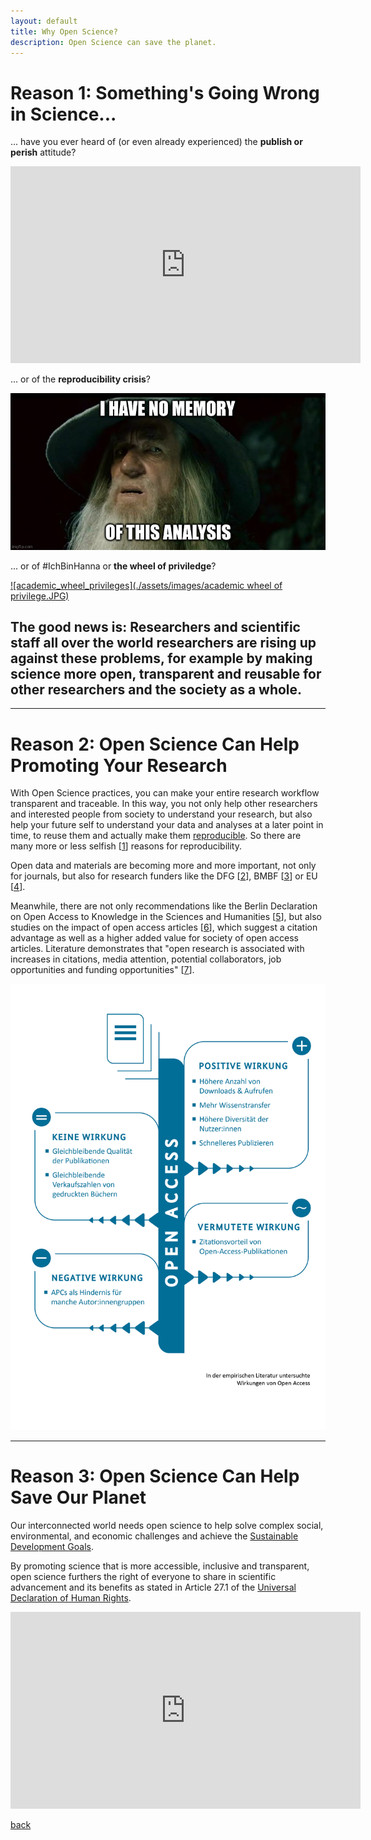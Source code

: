 ```yaml
---
layout: default
title: Why Open Science?
description: Open Science can save the planet.
---
```


# Reason 1: Something's Going Wrong in Science...

... have you ever heard of (or even already experienced) the **publish or perish** attitude?

<iframe width="560" height="315" src="https://www.youtube.com/embed/Y0YYgdSEdu4?si=OraoYHbMGrrMEtyu" title="YouTube video player" frameborder="0" allow="accelerometer; autoplay; clipboard-write; encrypted-media; gyroscope; picture-in-picture; web-share" allowfullscreen></iframe>

... or of the **reproducibility crisis**?

[![reproducibility](./assets/images/Gandalf_memory-reproducibility.jpg)](https://www.nature.com/articles/533452a)

... or of #IchBinHanna or **the wheel of priviledge**?

[![academic_wheel_privileges](./assets/images/academic wheel of privilege.JPG)](https://www.youtube.com/watch?v=mzEdTyA06cU)


## The good news is: Researchers and scientific staff all over the world researchers are rising up against these problems, for example by making science more open, transparent and reusable for other researchers and the society as a whole.


---

# Reason 2: Open Science Can Help Promoting Your Research
With Open Science practices, you can make your entire research workflow transparent and traceable. In this way, you not only help other researchers and interested people from society to understand your research, but also help your future self to understand your data and analyses at a later point in time, to reuse them and actually make them <a href="https://doi.org/10.1038/533452a">reproducible</a>. So there are many more or less selfish [[1](https://doi.org/10.1186/s13059-015-0850-7)] reasons for reproducibility.

Open data and materials are becoming more and more important, not only for journals, but also for research funders like the DFG [[2](https://doi.org/10.5281/zenodo.7193838)], BMBF [[3](https://www.bmbf.de/bmbf/de/forschung/zukunftsstrategie/zukunftsstrategie.html)] or EU [[4](https://www.consilium.europa.eu/media/56958/st10126-en22.pdf)]. 

Meanwhile, there are not only recommendations like the Berlin Declaration on Open Access to Knowledge in the Sciences and Humanities [[5](https://openaccess.mpg.de/67605/berlin_declaration_engl.pdf)], but also studies on the impact of open access articles [[6](https://doi.org/10.34657/7666)], which suggest a citation advantage as well as a higher added value for society of open access articles.
Literature demonstrates that "open research is associated with increases in citations, media attention, potential collaborators, job opportunities and funding opportunities" [[7](https://doi.org/10.7554/eLife.16800)].

![Open_Access_Impact](./assets/images/WirkungenVonOpenAccess2022-Grafik3-Ergebnisse.jpg)


---

# Reason 3: Open Science Can Help Save Our Planet
Our interconnected world needs open science to help solve complex social, environmental, and economic challenges and achieve the <a href="https://sdgs.un.org/goals">Sustainable Development Goals</a>.

By promoting science that is more accessible, inclusive and transparent, open science furthers the right of everyone to share in scientific advancement and its benefits as stated in Article 27.1 of the <a href="https://www.un.org/en/about-us/universal-declaration-of-human-rights">Universal Declaration of Human Rights</a>.

<iframe width="560" height="315" src="https://www.youtube.com/embed/I3Wkvx_ZaFo?si=mayYdTcjiGQxZWcw" title="YouTube video player" frameborder="0" allow="accelerometer; autoplay; clipboard-write; encrypted-media; gyroscope; picture-in-picture; web-share" allowfullscreen></iframe>


[back](./)

